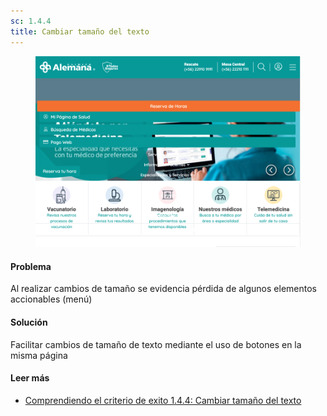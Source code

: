 ```yaml
---
sc: 1.4.4
title: Cambiar tamaño del texto
---
```


<figure>

![alt text](images/orientation.png) 

</figure>

#### Problema

Al realizar cambios de tamaño se evidencia pérdida de algunos elementos accionables (menú)

#### Solución

Facilitar cambios de tamaño de texto mediante el uso de botones en la misma página

#### Leer más

- [Comprendiendo el criterio de exito 1.4.4: Cambiar tamaño del texto](https://www.w3.org/WAI/WCAG21/Understanding/resize-text.html)